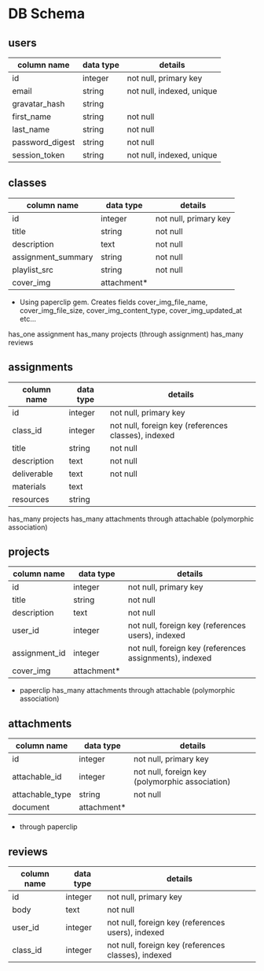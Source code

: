 # DB Schema

## users
column name     | data type | details
----------------|-----------|-----------------------
id              | integer   | not null, primary key
email	      | string    | not null, indexed, unique
gravatar_hash   | string    |
first_name   | string    | not null
last_name   | string    | not null
password_digest | string    | not null
session_token   | string    | not null, indexed, unique

## classes
column name | data type | details
------------|-----------|-----------------------
id          | integer   | not null, primary key
title       | string    | not null
description      | text      | not null
assignment_summary      | string    | not null
playlist_src | string | not null
cover_img | attachment* |

* Using paperclip gem. Creates fields cover_img_file_name, cover_img_file_size, cover_img_content_type, cover_img_updated_at etc...

has_one assignment
has_many projects (through assignment)
has_many reviews

## assignments
column name | data type | details
------------|-----------|-----------------------
id          | integer   | not null, primary key
class_id   | integer   | not null, foreign key (references classes), indexed
title       | string    | not null
description | text    | not null
deliverable | text    | not null
materials | text    |
resources | string    |

has_many projects
has_many attachments through attachable (polymorphic association)


## projects
column name | data type | details
------------|-----------|-----------------------
id          | integer   | not null, primary key
title       | string    | not null
description      | text      | not null
user_id   | integer   | not null, foreign key (references users), indexed
assignment_id | integer   | not null, foreign key (references assignments), indexed
cover_img   | attachment*   |

* paperclip
has_many attachments through attachable (polymorphic association)

## attachments
column name | data type | details
------------|-----------|-----------------------
id          | integer   | not null, primary key
attachable_id      | integer    | not null, foreign key (polymorphic association)
attachable_type      | string    | not null
document | attachment* |

* through paperclip

## reviews
column name | data type | details
------------|-----------|-----------------------
id          | integer   | not null, primary key
body     	 | text    |  not null
user_id   | integer   | not null, foreign key (references users), indexed
class_id | integer   | not null, foreign key (references classes), indexed
